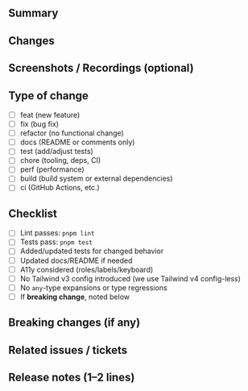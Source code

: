 ## Summary

<!-- What problem does this PR solve? Keep it short & clear. -->

## Changes

## <!-- High-level bullet list of what changed. -->

## Screenshots / Recordings (optional)

<!-- Drag & drop images or Loom links if visual. -->

## Type of change

- [ ] feat (new feature)
- [ ] fix (bug fix)
- [ ] refactor (no functional change)
- [ ] docs (README or comments only)
- [ ] test (add/adjust tests)
- [ ] chore (tooling, deps, CI)
- [ ] perf (performance)
- [ ] build (build system or external dependencies)
- [ ] ci (GitHub Actions, etc.)

## Checklist

- [ ] Lint passes: `pnpm lint`
- [ ] Tests pass: `pnpm test`
- [ ] Added/updated tests for changed behavior
- [ ] Updated docs/README if needed
- [ ] A11y considered (roles/labels/keyboard)
- [ ] No Tailwind v3 config introduced (we use Tailwind v4 config-less)
- [ ] No `any`-type expansions or type regressions
- [ ] If **breaking change**, noted below

## Breaking changes (if any)

<!-- What breaks, who it affects, and how to migrate. -->

## Related issues / tickets

<!-- e.g., Closes #123, Relates to #456 -->

## Release notes (1–2 lines)

<!-- Short, user-facing summary for CHANGELOG. -->
